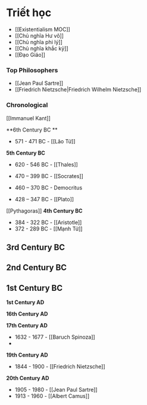 # Triết học

- [[Existentialism MOC]]
- [[Chủ nghĩa Hư vô]]
- [[Chủ nghĩa phi lý]]
- [[Chủ nghĩa khắc kỷ]]
- [[Đạo Giáo]]

### Top Philosophers
- [[Jean Paul Sartre]]
- [[Friedrich Nietzsche|Friedrich Wilhelm Nietzsche]]

### Chronological 
[[Immanuel Kant]]

**6th Century BC **
- 571 - 471 BC - [[Lão Tử]]

**5th Century BC**
- 620 - 546 BC - [[Thales]]

- 470 – 399 BC - [[Socrates]] 
- 460 – 370 BC - Democritus
- 428 – 347 BC - [[Plato]]

[[Pythagoras]]
**4th Century BC**
- 384 - 322 BC - [[Aristotle]]
- 372 - 289 BC - [[Mạnh Tử]]

**3rd Century BC**
- 

**2nd Century BC**
- 

**1st Century BC**
- 

**1st Century AD**

**16th Century AD**

**17th Century AD**
- 1632 - 1677 - [[Baruch Spinoza]]
- 
**19th Century AD**
- 1844 - 1900 - [[Friedrich Nietzsche]]

**20th Century AD**
- 1905 - 1980 - [[Jean Paul Sartre]]
- 1913 - 1960 - [[Albert Camus]]
